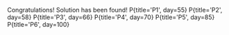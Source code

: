 Congratulations! Solution has been found!
P{title='P1', day=55}
P{title='P2', day=58}
P{title='P3', day=66}
P{title='P4', day=70}
P{title='P5', day=85}
P{title='P6', day=100}
